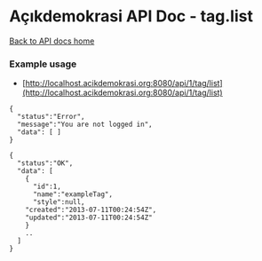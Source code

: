 # Açıkdemokrasi API Doc - tag.list

[Back to API docs home](Home)

### Example usage

- [http://localhost.acikdemokrasi.org:8080/api/1/tag/list](http://localhost.acikdemokrasi.org:8080/api/1/tag/list)

```
{
  "status":"Error",
  "message":"You are not logged in",
  "data": [ ]
}
```
```
{
  "status":"OK",
  "data": [
    {
      "id":1,
      "name":"exampleTag",
      "style":null,
    "created":"2013-07-11T00:24:54Z",
    "updated":"2013-07-11T00:24:54Z"
    }
    ..
  ]
}
```